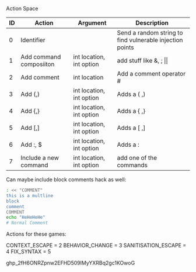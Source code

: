 Action Space

| ID | Action | Argument | Description | 
|----|--------|----------|-------------|
| 0  | Identifier | | Send a random string to find vulnerable injection points
| 1  | Add command composiiton | int location, int option | add stuff like &, ; \|\| | 
| 2  | Add comment | int location | Add a comment operator # | 
| 3  | Add (,) | int location, int option | Adds a ( ,) |
| 4  | Add {,} | int location, int option | Adds a { ,} |
| 5  | Add [,] | int location, int option | Adds a [ ,] |
| 6  | Add :, $  | int location, int option | Adds a : |
| 7  | Include a new command | int location, int option | add one of the commands 
 
Can maybe include block comments hack as well: 
```bash
: << "COMMENT" 
this is a multline
block
comment 
COMMENT
echo "HeHeHeHe"
# Normal Comment
```
Actions for these games:

CONTEXT_ESCAPE = 2
BEHAVIOR_CHANGE = 3
SANITISATION_ESCAPE = 4
FIX_SYNTAX = 5


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
